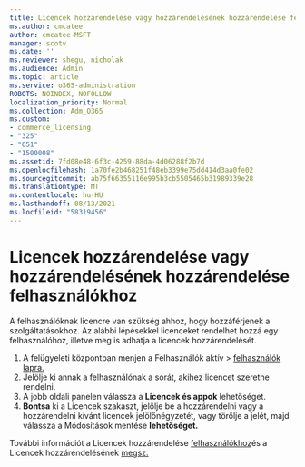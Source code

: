 ```yaml
---
title: Licencek hozzárendelése vagy hozzárendelésének hozzárendelése felhasználókhoz
ms.author: cmcatee
author: cmcatee-MSFT
manager: scotv
ms.date: ''
ms.reviewer: shegu, nicholak
ms.audience: Admin
ms.topic: article
ms.service: o365-administration
ROBOTS: NOINDEX, NOFOLLOW
localization_priority: Normal
ms.collection: Adm_O365
ms.custom:
- commerce_licensing
- "325"
- "651"
- "1500008"
ms.assetid: 7fd08e48-6f3c-4259-88da-4d06288f2b7d
ms.openlocfilehash: 1a70fe2b468251f48eb3399e75dd414d3aa0fe02
ms.sourcegitcommit: ab75f66355116e995b3cb5505465b31989339e28
ms.translationtype: MT
ms.contentlocale: hu-HU
ms.lasthandoff: 08/13/2021
ms.locfileid: "58319456"
---
```

# <a name="assign-or-unassign-licenses-to-users"></a>Licencek hozzárendelése vagy hozzárendelésének hozzárendelése felhasználókhoz

A felhasználóknak licencre van szükség ahhoz, hogy hozzáférjenek a szolgáltatásokhoz. Az alábbi lépésekkel licenceket rendelhet hozzá egy felhasználóhoz, illetve meg is adhatja a licencek hozzárendelését.
  
1. A felügyeleti központban  menjen a Felhasználók aktív \> [felhasználók lapra.](https://go.microsoft.com/fwlink/p/?linkid=834822)
2. Jelölje ki annak a felhasználónak a sorát, akihez licencet szeretne rendelni.
3. A jobb oldali panelen válassza a **Licencek és appok** lehetőséget.
4. **Bontsa** ki a Licencek szakaszt, jelölje be a hozzárendelni vagy a hozzárendelni kívánt licencek jelölőnégyzetét, vagy törölje a jelét, majd válassza a Módosítások mentése **lehetőséget.**

További információt a Licencek hozzárendelése [felhasználókhoz](https://docs.microsoft.com/microsoft-365/admin/manage/assign-licenses-to-users)és a Licencek hozzárendelésének [megsz.](https://docs.microsoft.com/microsoft-365/admin/manage/remove-licenses-from-users)